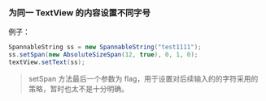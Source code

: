 ### 为同一 TextView 的内容设置不同字号

例子：

```java
SpannableString ss = new SpannableString("test1111");   
ss.setSpan(new AbsoluteSizeSpan(12, true), 0, 1, 0);
textView.setText(ss);
```

> setSpan 方法最后一个参数为 flag，用于设置对后续输入的的字符采用的策略，暂时也太不是十分明确。